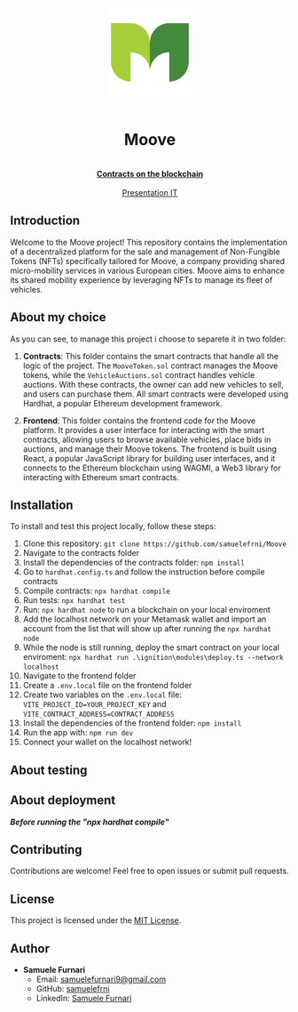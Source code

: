 <div align="center"><img src="./frontend/src/assets/fav/m-logo-letter-leaves-green-eco-icon-vector-23508485.png" width="150px"></div>
<br />
<div align="center">
  <h1 align="center">Moove</h1>

  <p align="center">
    <br />
    <a href="https://sepolia.etherscan.io/address/0x6e255909129930283806e40ca7bd798678338247"><strong>Contracts on the blockchain</strong></a>
    <br />
    <br />
    <a href="./assets">Presentation IT</a>
  </p>
</div>

## Introduction

Welcome to the Moove project! This repository contains the implementation of a decentralized platform for the sale and management of Non-Fungible Tokens (NFTs) specifically tailored for Moove, a company providing shared micro-mobility services in various European cities. Moove aims to enhance its shared mobility experience by leveraging NFTs to manage its fleet of vehicles.

## About my choice

As you can see, to manage this project i choose to separete it in two folder:

1. **Contracts**: This folder contains the smart contracts that handle all the logic of the project. The `MooveToken.sol` contract manages the Moove tokens, while the `VehicleAuctions.sol` contract handles vehicle auctions. With these contracts, the owner can add new vehicles to sell, and users can purchase them. All smart contracts were developed using Hardhat, a popular Ethereum development framework.

2. **Frontend**: This folder contains the frontend code for the Moove platform. It provides a user interface for interacting with the smart contracts, allowing users to browse available vehicles, place bids in auctions, and manage their Moove tokens. The frontend is built using React, a popular JavaScript library for building user interfaces, and it connects to the Ethereum blockchain using WAGMI, a Web3 library for interacting with Ethereum smart contracts.

## Installation

To install and test this project locally, follow these steps:

1. Clone this repository: `git clone https://github.com/samuelefrni/Moove`
2. Navigate to the contracts folder
3. Install the dependencies of the contracts folder: `npm install`
4. Go to `hardhat.config.ts` and follow the instruction before compile contracts
5. Compile contracts: `npx hardhat compile`
6. Run tests: `npx hardhat test`
7. Run: `npx hardhat node` to run a blockchain on your local enviroment
8. Add the localhost network on your Metamask wallet and import an account from the list that will show up after running the `npx hardhat node`
9.  While the node is still running, deploy the smart contract on your local enviroment: `npx hardhat run .\ignition\modules\deploy.ts --network localhost`
10. Navigate to the frontend folder
11. Create a `.env.local` file on the frontend folder
12. Create two variables on the `.env.local` file: `VITE_PROJECT_ID=YOUR_PROJECT_KEY` and `VITE_CONTRACT_ADDRESS=CONTRACT_ADDRESS`
13. Install the dependencies of the frontend folder: `npm install`
14. Run the app with: `npm run dev`
15. Connect your wallet on the localhost network!

## About testing

## About deployment

**_Before running the "npx hardhat compile"_**

## Contributing

Contributions are welcome! Feel free to open issues or submit pull requests.

## License

This project is licensed under the [MIT License](https://opensource.org/licenses/MIT).

## Author

- **Samuele Furnari**
  - Email: samuelefurnari9@gmail.com
  - GitHub: [samuelefrni](https://github.com/samuelefrni)
  - LinkedIn: [Samuele Furnari](https://www.linkedin.com/in/samuele-furnari-a37567220/)
